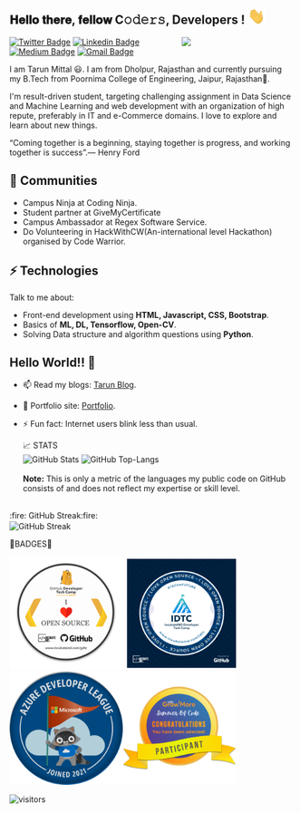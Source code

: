 <h2> 𝐇𝐞𝐥𝐥𝐨 𝐭𝐡𝐞𝐫𝐞, 𝐟𝐞𝐥𝐥𝐨𝐰 C𝚘𝚍𝚎𝚛𝚜, Developers ! <img src="https://raw.githubusercontent.com/ABSphreak/ABSphreak/master/gifs/Hi.gif" width="30px"></h2>

<img align='right' src='https://user-images.githubusercontent.com/5713670/87202985-820dcb80-c2b6-11ea-9f56-7ec461c497c3.gif' width='200"'>

[![Twitter Badge](https://img.shields.io/badge/-@tarunmittal2000-1ca0f1?style=flat-square&labelColor=1ca0f1&logo=twitter&logoColor=white&link=https://twitter.com/tarunmittal2000)](https://twitter.com/tarunmittal2000) [![Linkedin Badge](https://img.shields.io/badge/-Tarunmittal-blue?style=flat-square&logo=Linkedin&logoColor=white&link=https://www.linkedin.com/in/tarun-mittal-034168167/)](https://www.linkedin.com/in/tarun-mittal-034168167/) [![Medium Badge](https://img.shields.io/badge/-@tarunmittal2000-03a57a?style=flat-square&labelColor=000000&logo=Medium&link=https://medium.com/@tarunmittal2000/)](https://medium.com/@tarunmittal2000)
[![Gmail Badge](https://img.shields.io/badge/-tarunmittal2000@gmail.com-c14438?style=flat-square&logo=Gmail&logoColor=white&link=mailto:tarunmittal2000@gmail.com)](mailto:tarunmittal2000@gmail.com)

I am Tarun Mittal 😃. I am from Dholpur, Rajasthan and currently pursuing my B.Tech from Poornima College of Engineering, Jaipur, Rajasthan🏫. 

I'm result-driven student, targeting challenging assignment in Data Science and Machine Learning and web development with an organization of high repute, preferably in IT and e-Commerce domains. I love to explore and learn about new things.

“Coming together is a beginning, staying together is progress, and working together is success”.— Henry Ford
## 👯 Communities
* Campus Ninja at Coding Ninja.
* Student partner at GiveMyCertificate
* Campus Ambassador at Regex Software Service.
* Do Volunteering in HackWithCW(An-international level Hackathon) organised by Code Warrior.
## ⚡ Technologies
Talk to me about:
- Front-end development using **HTML, Javascript, CSS, Bootstrap**.
- Basics of **ML, DL, Tensorflow, Open-CV**.
- Solving Data structure and algorithm questions using **Python**.
## Hello World!! 🤔
- 📫 Read my blogs: [Tarun Blog](https://medium.com/@tarunmittal2000).
- 🎯 Portfolio site: [Portfolio](https://tarunmittalg.github.io/).
- ⚡ Fun fact: Internet users blink less than usual.



   :chart_with_upwards_trend: STATS
   <br>
  <img src="https://github-readme-stats.vercel.app/api?username=Tarunmittalg&hide=[%22issues%22]&show_icons=true&theme=chartreuse-dark" alt="GitHub Stats" align="center" width="48%" />
  <img src="https://github-readme-stats.vercel.app/api/top-langs/?username=Tarunmittalg&layout=compact&theme=chartreuse-dark&langs_count=6" alt="GitHub Top-Langs" align="center" width="40%" />
  <br><br>
  <b>Note:</b> This is only a metric of the languages my public code on GitHub consists of and does not reflect my expertise or skill level.
<br>
:fire: GitHub Streak:fire:
<br>
  <img src="https://github-readme-streak-stats.herokuapp.com/?user=Tarunmittalg&theme=dark&show-icons=true" alt="GitHub Streak" align="center" width="48%"/>
  <br>
  
  🔰BADGES🔰
  <br>
 
 <img src="Badge.jpg" height="200px" width="200px"> <img src="Badge1.jpg" height="200px" width="200px"> <img src="Badge 3.png" height="200px" width="200px"><img src="Badge 4.png" height="200px" width="200px">
 
 
  
  
![visitors](https://visitor-badge.glitch.me/badge?page_id=Tarunmittalg.Tarunmittalg)

